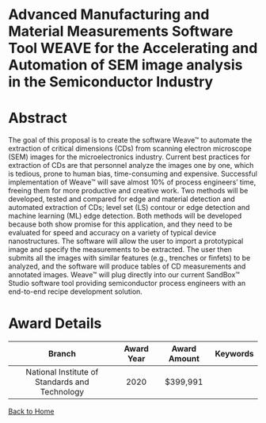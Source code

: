
Advanced Manufacturing and Material Measurements Software Tool WEAVE for the Accelerating and Automation of SEM image analysis in the Semiconductor Industry
============================================================================================================================================================

# Abstract


The goal of this proposal is to create the software Weave™ to automate the extraction of critical dimensions (CDs) from scanning electron microscope (SEM) images for the microelectronics industry. Current best practices for extraction of CDs are that personnel analyze the images one by one, which is tedious, prone to human bias, time-consuming and expensive. Successful implementation of Weave™ will save almost 10% of process engineers’ time, freeing them for more productive and creative work. Two methods will be developed, tested and compared for edge and material detection and automated extraction of CDs; level set (LS) contour or edge detection and machine learning (ML) edge detection. Both methods will be developed because both show promise for this application, and they need to be evaluated for speed and accuracy on a variety of typical device nanostructures. The software will allow the user to import a prototypical image and specify the measurements to be extracted. The user then submits all the images with similar features (e.g., trenches or finfets) to be analyzed, and the software will produce tables of CD measurements and annotated images. Weave™ will plug directly into our current SandBox™ Studio software tool providing semiconductor process engineers with an end-to-end recipe development solution.  

# Award Details

|Branch|Award Year|Award Amount|Keywords|
| :---: | :---: | :---: | :---: |
|National Institute of Standards and Technology|2020|$399,991||
  
  


[Back to Home](https://github.com/chrischow/dod_sbir_awards#154)